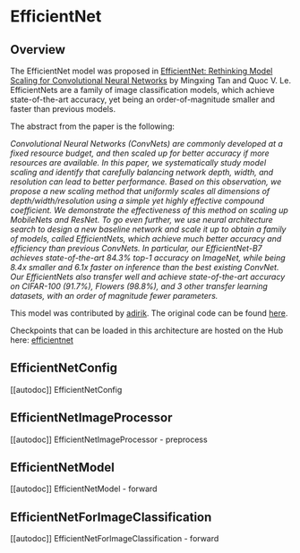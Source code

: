 <!--Copyright 2023 The HuggingFace Team. All rights reserved.

Licensed under the Apache License, Version 2.0 (the "License"); you may not use this file except in compliance with
the License. You may obtain a copy of the License at

http://www.apache.org/licenses/LICENSE-2.0

Unless required by applicable law or agreed to in writing, software distributed under the License is distributed on
an "AS IS" BASIS, WITHOUT WARRANTIES OR CONDITIONS OF ANY KIND, either express or implied. See the License for the
specific language governing permissions and limitations under the License.

⚠️ Note that this file is in Markdown but contain specific syntax for our doc-builder (similar to MDX) that may not be
rendered properly in your Markdown viewer.

-->

# EfficientNet

## Overview

The EfficientNet model was proposed in [EfficientNet: Rethinking Model Scaling for Convolutional Neural Networks](https://arxiv.org/abs/1905.11946) 
by Mingxing Tan and Quoc V. Le. EfficientNets are a family of image classification models, which achieve state-of-the-art accuracy, yet being an order-of-magnitude smaller and faster than previous models.

The abstract from the paper is the following:

*Convolutional Neural Networks (ConvNets) are commonly developed at a fixed resource budget, and then scaled up for better accuracy if more resources are available. In this paper, we systematically study model scaling and identify that carefully balancing network depth, width, and resolution can lead to better performance. Based on this observation, we propose a new scaling method that uniformly scales all dimensions of depth/width/resolution using a simple yet highly effective compound coefficient. We demonstrate the effectiveness of this method on scaling up MobileNets and ResNet.
To go even further, we use neural architecture search to design a new baseline network and scale it up to obtain a family of models, called EfficientNets, which achieve much better accuracy and efficiency than previous ConvNets. In particular, our EfficientNet-B7 achieves state-of-the-art 84.3% top-1 accuracy on ImageNet, while being 8.4x smaller and 6.1x faster on inference than the best existing ConvNet. Our EfficientNets also transfer well and achieve state-of-the-art accuracy on CIFAR-100 (91.7%), Flowers (98.8%), and 3 other transfer learning datasets, with an order of magnitude fewer parameters.*

This model was contributed by [adirik](https://huggingface.co/adirik).
The original code can be found [here](https://github.com/tensorflow/tpu/tree/master/models/official/efficientnet).


Checkpoints that can be loaded in this architecture are hosted on the Hub here: [efficientnet](https://huggingface.co/models?other=efficientnet)

## EfficientNetConfig

[[autodoc]] EfficientNetConfig

## EfficientNetImageProcessor

[[autodoc]] EfficientNetImageProcessor
    - preprocess

## EfficientNetModel

[[autodoc]] EfficientNetModel
    - forward

## EfficientNetForImageClassification

[[autodoc]] EfficientNetForImageClassification
    - forward

